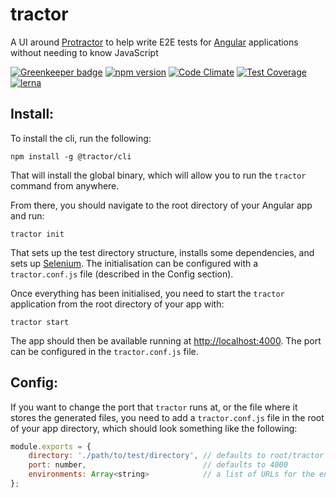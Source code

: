 # tractor

A UI around [Protractor](http://angular.github.io/protractor/) to help write E2E tests for [Angular](https://angular.io/) applications without needing to know JavaScript

[![Greenkeeper badge](https://badges.greenkeeper.io/TradeMe/tractor.svg)](https://greenkeeper.io/)
[![npm version](https://img.shields.io/npm/v/tractor.svg)](https://www.npmjs.com/package/tractor)
[![Code Climate](https://codeclimate.com/github/TradeMe/tractor/badges/gpa.svg)](https://codeclimate.com/github/TradeMe/tractor)
[![Test Coverage](https://codeclimate.com/github/TradeMe/tractor/coverage.svg)](https://codeclimate.com/github/TradeMe/tractor/coverage)
[![lerna](https://img.shields.io/badge/maintained%20with-lerna-cc00ff.svg)](https://github.com/TradeMe/tractor)

## Install:

To install the cli, run the following:

```
npm install -g @tractor/cli
```

That will install the global binary, which will allow you to run the `tractor` command from anywhere.

From there, you should navigate to the root directory of your Angular app and run:

```
tractor init
```

That sets up the test directory structure, installs some dependencies, and sets up [Selenium](http://www.seleniumhq.org/).
The initialisation can be configured with a `tractor.conf.js` file (described in the Config section).

Once everything has been initialised, you need to start the `tractor` application from the root directory of your app with:

```
tractor start
```

The app should then be available running at [http://localhost:4000](http://localhost:4000). The port can be configured in the `tractor.conf.js` file.

## Config:

If you want to change the port that `tractor` runs at, or the file where it stores the generated files, you need to add a `tractor.conf.js` file in the root of your app directory, which should look something like the following:

```javascript
module.exports = {
    directory: './path/to/test/directory', // defaults to root/tractor
    port: number,                          // defaults to 4000
    environments: Array<string>            // a list of URLs for the environments to run the tests in
};
```
